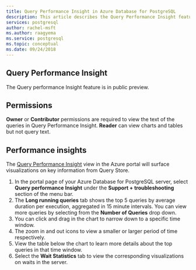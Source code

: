 ```yaml
---
title: Query Performance Insight in Azure Database for PostgreSQL
description: This article describes the Query Performance Insight feature in Azure Database for PostgreSQL.
services: postgresql
author: rachel-msft
ms.author: raagyema
ms.service: postgresql
ms.topic: conceptual
ms.date: 09/24/2018
---
```


## Query Performance Insight 

The Query performance Insight feature is in public preview. 

## Permissions
**Owner** or **Contributor** permissions are required to view the text of the queries in Query Performance Insight. **Reader** can view charts and tables but not query text.

## Performance insights
The [Query Performance Insight](concepts-query-performance-insight.md) view in the Azure portal will surface visualizations on key information from Query Store. 

1. In the portal page of your Azure Database for PostgreSQL server, select **Query performance Insight** under the **Support + troubleshooting** section of the menu bar.
2. The **Long running queries** tab shows the top 5 queries by average duration per execution, aggregated in 15 minute intervals. You can view more queries by selecting from the **Number of Queries** drop down.
3. You can click and drag in the chart to narrow down to a specific time window.
4. The zoom in and out icons to view a smaller or larger period of time respectively.
5. View the table below the chart to learn more details about the top queries in that time window.
6. Select the **Wait Statistics** tab to view the corresponding visualizations on waits in the server.




